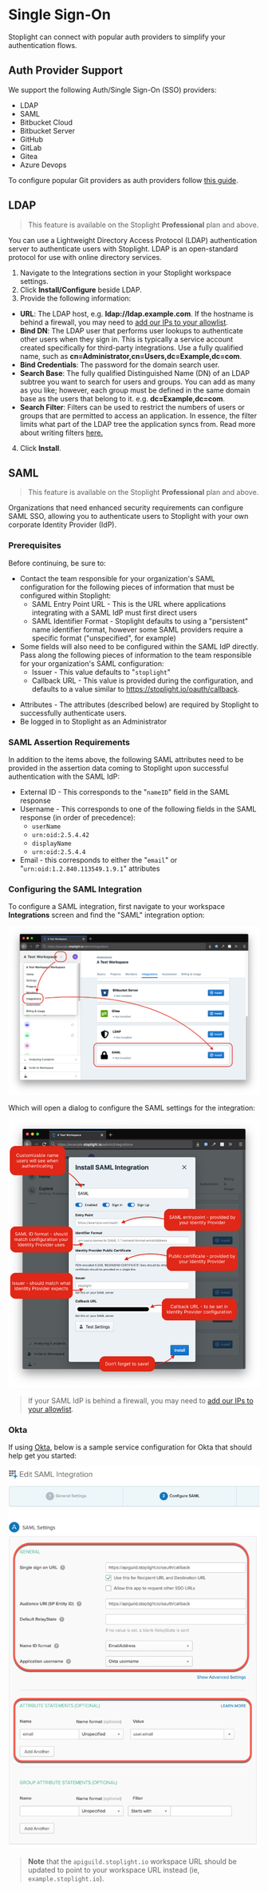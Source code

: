 # Single Sign-On

Stoplight can connect with popular auth providers to simplify your authentication flows. 

## Auth Provider Support

We support the following Auth/Single Sign-On (SSO) providers:

- LDAP
- SAML
- Bitbucket Cloud
- Bitbucket Server
- GitHub
- GitLab
- Gitea
- Azure Devops

To configure popular Git providers as auth providers follow [this guide](configure-git/a.configuring-git.md).

## LDAP

> This feature is available on the Stoplight **Professional** plan and above.

You can use a Lightweight Directory Access Protocol (LDAP) authentication server to authenticate users with Stoplight. LDAP is an open-standard protocol for use with online directory services.

1. Navigate to the Integrations section in your Stoplight workspace settings. 
2. Click **Install/Configure** beside LDAP. 
3. Provide the following information:
 - **URL**: The LDAP host, e.g. **ldap://ldap.example.com**. If the hostname is behind a firewall, you may need to [add our IPs to your allowlist](../c.troubleshooting.md#how-do-i-allow-stoplight-to-access-an-internal-git-provider).
 - **Bind DN**: The LDAP user that performs user lookups to authenticate other users when they sign in. This is typically a service account created specifically for third-party integrations. Use a fully qualified name, such as **cn=Administrator,cn=Users,dc=Example,dc=com**.
 - **Bind Credentials**: The password for the domain search user.
 - **Search Base**: The fully qualified Distinguished Name (DN) of an LDAP subtree you want to search for users and groups. You can add as many as you like; however, each group must be defined in the same domain base as the users that belong to it. e.g. **dc=Example,dc=com**.
 - **Search Filter**: Filters can be used to restrict the numbers of users or groups that are permitted to access an application.  In essence, the filter limits what part of the LDAP tree the application syncs from.  Read more about writing filters [here.](https://confluence.atlassian.com/kb/how-to-write-ldap-search-filters-792496933.html)
4. Click **Install**.


## SAML

> This feature is available on the Stoplight **Professional** plan and above.

Organizations that need enhanced security requirements can configure SAML SSO,
allowing you to authenticate users to Stoplight with your own corporate Identity
Provider (IdP).

### Prerequisites

Before continuing, be sure to:

- Contact the team responsible for your organization's SAML configuration for
  the following pieces of information that must be configured within Stoplight:
  - SAML Entry Point URL - This is the URL where applications integrating with a
    SAML IdP must first direct users
  - SAML Identifier Format - Stoplight defaults to using a "persistent" name
    identifier format, however some SAML providers require a specific format
    ("unspecified", for example)
- Some fields will also need to be configured within the SAML IdP directly. Pass
  along the following pieces of information to the team responsible for your
  organization's SAML configuration:
  - Issuer - This value defaults to "`stoplight`"
  <!-- markdown-link-check-disable -->
  - Callback URL - This value is provided during the configuration, and defaults
    to a value similar to https://stoplight.io/oauth/callback.
<!-- markdown-link-check-enable -->
  - Attributes - The attributes (described below) are required by Stoplight to
    successfully authenticate users.
- Be logged in to Stoplight as an Administrator

### SAML Assertion Requirements 

In addition to the items above, the following SAML attributes need to be
provided in the assertion data coming to Stoplight upon successful
authentication with the SAML IdP:

- External ID - This corresponds to the "`nameID`" field in the SAML response
- Username - This corresponds to one of the following fields in the SAML
  response (in order of precedence):
  - `userName`
  - `urn:oid:2.5.4.42`
  - `displayName`
  - `urn:oid:2.5.4.4`
- Email - this corresponds to either the "`email`" or
  "`urn:oid:1.2.840.113549.1.9.1`" attributes

### Configuring the SAML Integration

To configure a SAML integration, first navigate to your workspace
**Integrations** screen and find the "SAML" integration option:

![](../assets/images/saml-integration.png)

Which will open a dialog to configure the SAML settings for the integration:

![](../assets/images/saml-configuration.png)

> If your SAML IdP is behind a firewall, you may need to [add our IPs to your
> allowlist](../c.troubleshooting.md#how-do-i-allow-stoplight-to-access-an-internal-git-provider).

### Okta

If using [Okta](https://www.okta.com), below is a sample service configuration
for Okta that should help get you started:

![](../assets/images/saml-okta.png)

> **Note** that the `apiguild.stoplight.io` workspace URL should be updated to
> point to your workspace URL instead (ie, `example.stoplight.io`).
